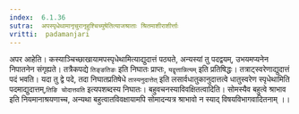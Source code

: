 ```yaml
---
index:  6.1.36
sutra:  अपस्पृधेथामानृचुरानृहुश्चिच्युषेतित्याजश्राताः श्रितमाशीराशीर्त्ताः
vritti:  padamanjari
---
```


अपर आहेति। कस्याञ्चिच्छाखायामपस्पृधेथामित्याद्युदात्तं पठ्यते, अन्यस्यां तु पदद्वयम्, उभयमप्यनेन निपातनेन संगृह्यते। तत्रैकपद्ये `तिङ्ङतिङः` इति निघातः प्राप्तः, `यद्वृत्तान्नित्यम्` इति प्रतिषिद्धः। तत्राट्स्वरेणाद्युदात्तं पदं भवति। यदा तु द्वे पदे, तदा निघातप्रतिषेधे `तास्यनुदात्तेत्` इति लसार्वधातुकानुदात्तत्वे धातुस्वरेण स्पृधेथामिति पदमाद्युदात्तम्,`तिङि चोदात्तवति` इत्यपशब्दस्य निघातः। 
	बहुवचनस्याविवक्षितत्वादिति। सोमस्यैव बहुत्वे श्राभाव इति नियमानाश्रयणाच्च, अन्यथा बहुत्वातविवक्षायामपि सोमादन्यत्र श्राभावो न स्याद् विषयविभागवादितनाम् ।।

